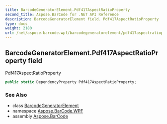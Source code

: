 ```yaml
---
title: BarcodeGeneratorElement.Pdf417AspectRatioProperty
second_title: Aspose.BarCode for .NET API Reference
description: BarcodeGeneratorElement field. Pdf417AspectRatioProperty
type: docs
weight: 2180
url: /net/aspose.barcode.wpf/barcodegeneratorelement/pdf417aspectratioproperty/
---
```

## BarcodeGeneratorElement.Pdf417AspectRatioProperty field

Pdf417AspectRatioProperty

```csharp
public static DependencyProperty Pdf417AspectRatioProperty;
```

### See Also

* class [BarcodeGeneratorElement](../)
* namespace [Aspose.BarCode.WPF](../../barcodegeneratorelement/)
* assembly [Aspose.BarCode](../../../)



